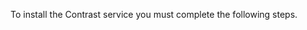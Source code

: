 <!-- 
title: "Contrast Service Installation"
description: "Installing Contrast Service"
tags: "contrast service agent installation"
-->

To install the Contrast service you must complete the following steps.


